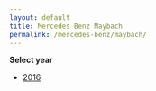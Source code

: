 ```yaml
---
layout: default
title: Mercedes Benz Maybach
permalink: /mercedes-benz/maybach/
---
```

**Select year**

- [2016](/mercedes-benz/maybach/2016/)
